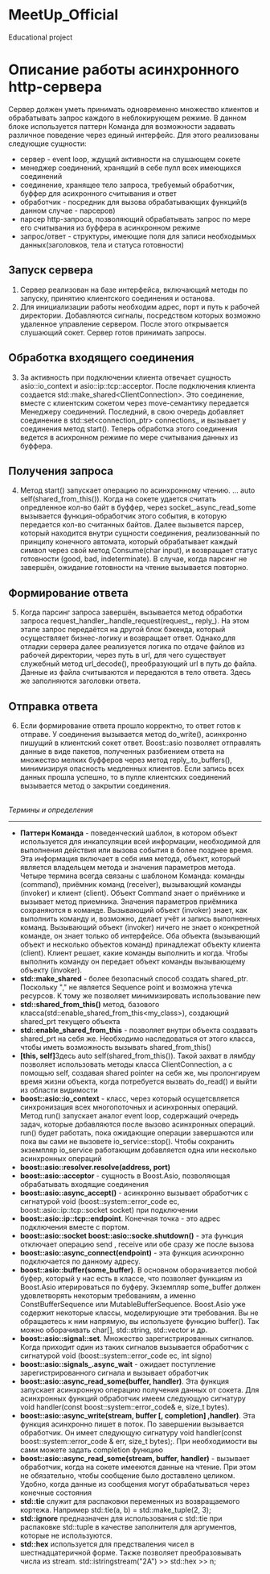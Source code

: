 # MeetUp_Official
Educational project


<h1><b> Описание работы асинхронного http-сервера </b></h1>

Сервер должен уметь принимать одновременно множество клиентов и обрабатывать запрос каждого в неблокирующем режиме.
В данном блоке используется паттерн Команда для возможности задавать различное поведение через единый интерфейс. Для этого реализованы следующие сущности:
<ul>
    <li>сервер - event loop, ждущий активности на слушающем сокете</li>
    <li>менеджер соединений, хранящий в себе пулл всех имеющихся соединений</li>
    <li>соединение, хранящее тело запроса, требуемый обработчик, буффер для асихронного считывания и ответ</li>
    <li>обработчик - посредник для вызова обрабатывающих функций(в данном случае - парсеров)</li>
    <li>парсер http-запроса, позволяющий обрабатывать запрос по мере его считывания из буффера в асинхронном режиме</li>
    <li>запрос/ответ - структуры, имеющие поля для записи необходымых данных(заголовков, тела и статуса готовности)</li>
</ul>
<h2> Запуск сервера </h2>

1. Сервер реализован на базе интерфейса, включающий методы по запуску, принятию клиентского соединения и останова.
2. Для инициализации работы необходим адрес, порт и путь к рабочей директории. Добавляются сигналы, посредством которых возможно удаленное управление сервером. После этого открывается слушающий сокет. Сервер готов принимать запросы.

<h2> Обработка входящего соединения </h2>

3. За активность при подключении клиента отвечает сущность asio::io_context и asio::ip::tcp::acceptor. После подключения клиента создается std::make_shared&lt;ClientConnection&gt;. Это соединение, вместе с клиентским сокетом через move-семантику передается Менеджеру соединений. Последний, в свою очередь добавляет соединение в std::set&lt;connection_ptr&gt; connections_ и вызывает у соединения метод start(). Теперь обработка этого соединения ведется в асихронном режиме по мере считывания данных из буффера.

<h2> Получения запроса </h2>

4. Метод start() запускает операцию по асинхронному чтению. ... auto self(shared_from_this()). Когда на сокете удается считать опредленное кол-во байт в буффер, через socket_.async_read_some вызывается функция-обработчик этого события, в которую передается кол-во считанных байтов. Далее вызывется парсер, который находится внутри сущности соединения, реализованный по принципу конечного автомата, который обрабатывает каждый символ через свой метод Consume(char input), и возвращает статус готовности (good, bad, indeterminate). В случае, когда парсинг не завершён, ожидание готовности на чтение вызывается повторно.

<h2> Формирование ответа </h2>

5. Когда парсинг запроса завершён, вызывается метод обработки запроса request_handler_.handle_request(request_, reply_). На этом этапе запрос передаётся на другой блок бэкенда, который осуществляет бизнес-логику и возвращает ответ. Однако,для отладки сервера далее реализуется логика по отдаче файлов из рабочей директории, через путь в url, для чего существует служебный метод url_decode(), преобразующий url в путь до файла. Данные из файла считываются и передаются в тело ответа. Здесь же заполняются заголовки ответа.

<h2> Отправка ответа </h2>

6. Если формирование ответа прошло корректно, то ответ готов к отправе. У соединения вызывается метод do_write(), асинхронно пишущий в клиентский сокет ответ. Boost::asio позволяет отправлять данные в виде пакетов, полученных разбиением ответа на множество мелких буфферов через метод reply_.to_buffers(), минимизируя опасность медленных клиентов. Если запись всех данных прошла успешно, то в пулле клиентских соединений вызывается метод о закрытии соединения.

<br>
<i>Термины и определения</i>
<hr>

<ul>
    <li><b>Паттерн Команда</b> - поведенческий шаблон, в котором объект используется для инкапсуляции всей информации, необходимой для выполнения действия или вызова события в более позднее время. Эта информация включает в себя имя метода, объект, который является владельцем метода и значения параметров метода. <br>
    Четыре термина всегда связаны с шаблоном Команда: команды (command), приёмник команд (receiver), вызывающий команды (invoker) и клиент (client). Объект Command знает о приёмнике и вызывает метод приемника. Значения параметров приёмника сохраняются в команде. Вызывающий объект (invoker) знает, как выполнить команду и, возможно, делает учёт и запись выполненных команд. Вызывающий объект (invoker) ничего не знает о конкретной команде, он знает только об интерфейсе. Оба объекта (вызывающий объект и несколько объектов команд) принадлежат объекту клиента (client). Клиент решает, какие команды выполнить и когда. Чтобы выполнить команду он передает объект команды вызывающему объекту (invoker).</li>
    <li><b>std::make_shared</b> - более безопасный способ создать shared_ptr. Поскольку "," не является Sequence point и возможна утечка ресурсов. К тому же позволяет минимизировать использование new</li>
    <li><b>std::shared_from_this()</b> метод, базового класса(std::enable_shared_from_this&lt;my_class&gt;), создающий shared_prt текущего объекта </li>
    <li><b>std::enable_shared_from_this</b> - позволяет внутри объекта создавать shared_prt на себя же. Необходимо наследоваться от этого класса, чтобы иметь возможность вызывать shared_from_this()</li>
    <li><b>[this, self]</b>Здесь auto self(shared_from_this()). Такой захват в лямбду позволяет использовать методы класса ClientConnection, а с помощью self, создавая shared pointer на себя же, мы пролонгируем время жизни объекта, когда потребуется вызвать do_read() и выйти из области видимости</li>
    <li><b>boost::asio::io_context</b> - класс, через который осущетсвляется синхронизация всех многопоточных и асинхронных операций. Метод run() запускает аналог event loop, содержащий очередь задач, которые добавляются после вызово асинхронных операций. run() будет работать, пока ожидающие операции завершаются или пока вы сами не вызовете io_service::stop(). Чтобы сохранить экземпляр io_service работающим добавляется одна или несколько асинхронных операций </li>
     <li><b>boost::asio::resolver.resolve(address, port)</b> </li>
    <li><b>boost::asio::acceptor</b> - сущность в Boost.Asio, позволяющая обрабатывать входящие соединения</li>
    <li><b>boost::asio::async_accept()</b> - асинхронно вызывает обработчик с сигнатурой void (boost::system::error_code ec, boost::asio::ip::tcp::socket socket) при подключении</li>
    <li><b>boost::asio::ip::tcp::endpoint</b>. Конечная точка - это адрес подключения вместе с портом.</li>
    <li><b>boost::asio::socket boost::asio::socke.shutdown()</b> - эта функция отключает операцию send , receive или обе сразу же после вызова</li>
    <li><b>boost::asio::async_connect(endpoint)</b> - эта функция асинхронно подключается по данному адресу.</li>
    <li><b>boost::asio::buffer(some_buffer)</b>. В основном оборачивается любой буфер, который у нас есть в классе, что позволяет функциям из Boost.Asio итерироваться по буферу. Экземпляр some_buffer должен удовлетворять некоторым требованиям, а именно ConstBufferSequence или MutableBufferSequence. Boost.Asio уже содержит некоторые классы, моделирующие эти требования. Вы не обращаетесь к ним напрямую, вы используете функцию buffer(). Так можно оборачивать char[], std::string, std::vector и др.</li>
    <li><b>boost::asio::signal::set</b>. Множество зарегистрированных сигналов. Когда приходит один из таких сигналов вызывается обработчик с сигнатурой void (boost::system::error_code ec, int signo)</li>
    <li><b>boost::asio::signals_.async_wait</b> - ожидает поступление зарегистрированного сигнала и вызывает обработчик</li>
    <li><b>boost::asio::async_read_some(buffer, handler)</b>. Эта функция запускает асинхронную операцию получения данных от сокета. Для асинхронных функций обработчик имеем следующую сигнатуру void handler(const boost::system::error_code& e, size_t bytes). </li>
    <li><b>boost::asio::async_write(stream, buffer [, completion] ,handler)</b>. Эта функция асинхронно пишет в поток. По завершении вызывается обработчик. Он имеет следующую сигнатуру void handler(const boost::system::error_code & err, size_t bytes);. При необходимости вы сами можете задать completion функцию</li>
    <li><b>boost::asio::async_read_some(stream, buffer, handler)</b> - вызывает обработчик, когда на сокете имееются данные на чтение. При этом не обязательно, чтобы сообщение было доставлено целиком. Удобно, когда данные из сообщения могут обрабатываться через конечные состояния</li>
    <li><b>std::tie</b> служит для распаковки переменных из возвращаемого кортежа. Например std::tie(a, b) = std::make_tuple(2, 3);</li>
    <li><b>std::ignore</b> предназначен для использования с std::tie при распаковке std::tuple в качестве заполнителя для аргументов, которые не используются.</li>
    <li><b>std::hex</b> используется для предстваления чисел в шестнадцатеричной форме. Также позволяет преобразовывать числа из stream. std::istringstream("2A") >> std::hex >> n;</li>
</ul>
